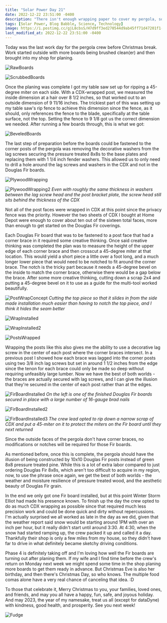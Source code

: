 ```yaml
---
title: "Solar Power Day 21"
date: 2022-12-22 23:51:00 -0400
description: "There isn't enough wrapping paper to cover my pergola, so I'm using wood instead. :P"
tags: [Solar Power, Blog Babble, Science, Technology]
image: https://i.postimg.cc/gjL8cbsS/H7d9ff3ed270544d9ab45ff71d47201f1-J.jpg
last_modified_at: 2022-12-22 23:51:00 -0400
---
```


Today was the last work day for the pergola crew before Christmas break. Work started outside with more boards being brushed clean(er) and then brought into my shop for planing.

![RawBoards](https://i.postimg.cc/T1s93wfD/IMG_20221222_095803.jpg)

![ScrubbedBoards](https://i.postimg.cc/mZpVwdCg/IMG_20221222_095810.jpg)

Once the planing was complete I got my table saw set up for ripping a 45-degree miter on each side. With a CDX-wrapped post, we measured the inside dimension at a hair over 8 1/2 inches, so that worked out to an outside dimension of 9 11/16 inches. The trickiest part of this was setting up my table saw's rip fence to achieve this dimension since the fence, as it should, only references the fence to the blade, specifically at the table surface, not the top. Setting the fence to 9 1/8 got us the correct dimension we needed. After running a few boards through, this is what we got:

![BeveledBoards](https://i.postimg.cc/ncs2wvGY/IMG_20221222_120215.jpg)

The last step of preparation before the boards could be fastened to the corner posts of the pergola was removing the decorative washers from the lag screws securing the pressure treated 8x8s to the base plates and replacing them with 1 1/4 inch fender washers. This allowed us to only need to drill a hole around the lag screws and washers in the CDX and not in the Douglas Fir boards.

![PlywoodWrapping](https://i.postimg.cc/jjh4JvRK/IMG_20221222_121621.jpg)

![PlywoodWrapping2](https://i.postimg.cc/pdvBT3bq/IMG_20221222_121541.jpg)
*<i>Even with roughly the same thickness in washers between the lag screw head and the post bracket plate, the screw head still sits behind the thickness of the CDX</i>*

Not all of the post faces were wrapped in CDX at this point since the privacy fence was the priority. However the two sheets of CDX I bought at Home Depot were enough to cover about ten out of the sixteen total faces, more than enough to get started on the Douglas Fir coverings.

Each Douglas Fir board that was to be fastened to a post face that had a corner brace in it required some creative thinking. Once said creative thinking was completed the plan was to measure the height of the upper edge of each corner brace and then crosscut a 45-degree miter at that location. This would yield a short piece a little over a foot long, and a much longer lower piece that would need to be notched to fit around the corner brace. The notch is the tricky part because it needs a 45-degree bevel on the inside to match the corner brace, otherwise there would be a gap below the brace. After some more creative thinking, cutting down a scrap 2x4 and putting a 45-degree bevel on it to use as a guide for the multi-tool worked beautifully.

![PostWrapConcept](https://i.postimg.cc/1tq6rHQf/PergolaPostWrapping.png)
*<i>Cutting the top piece so that it slides in from the side made installation much easier than having to notch the top piece, and I think it hides the seam better</i>*

![WrapInstalled](https://i.postimg.cc/gjbhSZz4/PergolaPostWrappingInstalled.png)

![WrapInstalled2](https://i.postimg.cc/ZnPd150m/PergolaPostWrappingInstalled2.png)

![PostsWrapped](https://i.postimg.cc/BvyHFzRr/PergolaPostsWrapped.png)

Wrapping the posts like this also gives me the ability to use a decorative lag screw in the center of each post where the corner braces intersect. In a previous post I showed how each brace was lagged into the corner posts using two 3/8 inch lag screws but set in around 1 1/2 inches from the edge since the tenon for each brace could only be made so deep without requiring unfeasibly large lumber. Now we have the best of both worlds - the braces are actually secured with lag screws, and I can give the illusion that they're secured in the center of each post rather than at the edges.

![FirBoardInstalled](https://i.postimg.cc/7Yp9vfBv/IMG_20221222_154745.jpg)
*<i>On the left is one of the finished Douglas Fir boards secured in place with a large number of 16-gauge brad nails</i>*

![FirBoardInstalled2](https://i.postimg.cc/XYd8n4hr/IMG_20221222_164519.jpg)

![FirBoardInstalled3](https://i.postimg.cc/NMf78T0X/IMG_20221222_164526.jpg)
*<i>The crew lead opted to rip down a narrow scrap of CDX and put a 45-miter on it to protect the miters on the Fir board until they next returned</i>*

Since the outside faces of the pergola don't have corner braces, no modifications or notches will be required for those Fir boards.

As mentioned before, once this is complete, the pergola should have the illusion of being constructed by 10x10 Douglas Fir posts instead of green 8x8 pressure treated pine.  While this is a lot of extra labor compared to just ordering Douglas Fir 8x8s, which aren't too difficult to acquire in my region, now, to use the phrase once again, we get the best of both worlds - the weather and moisture resilience of pressure treated wood, and the aesthetic beauty of Douglas Fir grain.

In the end we only got one Fir board installed, but at this point Winter Storm Elliot had made his presence known.  To finish up the day the crew opted to do as much CDX wrapping as possible since that required much less precision work and could be done quick and dirty without repercussions.  I'm actually surprised we all worked as late in the day as we did, given that the weather report said snow would be starting around 1PM with over an inch per hour, but it really didn't start until around 3:30.  At 4:30, when the snow had started ramping up, the crew packed it up and called it a day.  Thankfully their shop is only a few miles from my house, so they didn't have far to drive in what definitely became sketchy driving conditions.

Phase 4 is definitely taking off and I'm loving how well the Fir boards are turning out after planing them.  If my wife and I find time before the crew's return on Monday next week we might spend some time in the shop planing more boards to get them ready in advance.  But Christmas Eve is also her birthday, and then there's Christmas Day, so who knows.  The multiple food comas alone have a very real chance of canceling that idea. :D

To those that celebrate it, Merry Christmas to you, your families, loved ones, and friends, and may you all have a happy, fun, safe, and joyous holiday. And may 2023, the year of my namesake, treat us all (except for dataDyne) with kindness, good health, and prosperity. See you next week!

![Fudge](https://i.postimg.cc/Y9nNd94s/IMG_20221224_122413.jpg)